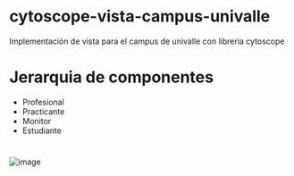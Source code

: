 # cytoscope-vista-campus-univalle
Implementación de vista para el campus de univalle con libreria cytoscope

# Jerarquia de componentes
* Profesional
* Practicante
* Monitor
* Estudiante

#

![image](https://user-images.githubusercontent.com/62184928/182721999-dcca59ef-6af9-4fb8-b9df-2de4a701fd65.png)
